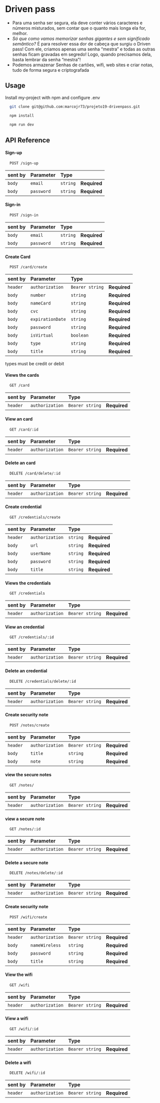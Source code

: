 
# Driven pass


- Para uma senha ser segura, ela deve conter vários caracteres e números misturados, sem contar que o quanto mais longa ela for, melhor.
- *Só que como vamos memorizar senhas gigantes e sem significado semântico?* É para resolver essa dor de cabeça que surgiu o Driven pass! Com ele, criamos apenas uma senha “mestra” e todas as outras senhas ficam gravadas em segredo! Logo, quando precisamos dela, basta lembrar da senha “mestra”!
- Podemos armazenar Senhas de cartões, wifi, web sites e criar notas, tudo de forma segura e criptografada 

## Usage

Install my-project with npm and configure .env

```bash
  git clone git@github.com:marcojr73/projeto19-drivenpass.git
```

```bash
  npm install
  
  npm run dev
```
    
## API Reference

#### Sign-up

```
  POST /sign-up
```

| sent by |Parameter | Type     |                 |
| :-------- |:-------- | :------- | :------------------------- |
| `body` |`email` | `string` | **Required**  |
| `body` |`password` | `string` | **Required** |

#### Sign-in

```
  POST /sign-in
```

| sent by |Parameter | Type     |                 |
| :-------- |:-------- | :------- | :------------------------- |
| `body` |`email` | `string` | **Required**  |
| `body` |`password` | `string` | **Required** |

#### Create Card 

```
  POST /card/create
```

| sent by |Parameter | Type     |                 |
| :-------- |:-------- | :------- | :------------------------- |
| `header` |`authorization` | `Bearer string` | **Required**  |
| `body` |`number` | `string` | **Required**  |
| `body` |`nameCard` | `string` | **Required** |
| `body` |`cvc` | `string` | **Required**  |
| `body` |`expirationDate` | `string` | **Required** |
| `body` |`password` | `string` | **Required** |
| `body` |`isVirtual` | `boolean` | **Required**  |
| `body` |`type` | `string` | **Required** |
| `body` |`title` | `string` | **Required** |
types must be credit or debit

#### Views the cards

```
  GET /card
```

| sent by |Parameter | Type     |                 |
| :-------- |:-------- | :------- | :------------------------- |
| `header` |`authorization` | `Bearer string` | **Required**  |

#### View an card

```
  GET /card/:id
```

| sent by |Parameter | Type     |                 |
| :-------- |:-------- | :------- | :------------------------- |
| `header` |`authorization` | `Bearer string` | **Required**  |

#### Delete an card

```
  DELETE /card/delete/:id
```

| sent by |Parameter | Type     |                 |
| :-------- |:-------- | :------- | :------------------------- |
| `header` |`authorization` | `Bearer string` | **Required**  |

#### Create credential

```
  GET /credentials/create
```

| sent by |Parameter | Type     |                 |
| :-------- |:-------- | :------- | :------------------------- |
| `header` |`authorization` | `string` | **Required**  |
| `body` |`url` | `string` | **Required**  |
| `body` |`userName` | `string` | **Required**  |
| `body` |`password` | `string` | **Required**  |
| `body` |`title` | `string` | **Required**  |

#### Views the credentials

```
  GET /credentials
```

| sent by |Parameter | Type     |                 |
| :-------- |:-------- | :------- | :------------------------- |
| `header` |`authorization` | `Bearer string` | **Required**  |

#### View an credential

```
  GET /credentials/:id
```

| sent by |Parameter | Type     |                 |
| :-------- |:-------- | :------- | :------------------------- |
| `header` |`authorization` | `Bearer string` | **Required**  |

#### Delete an credential

```
  DELETE /credentials/delete/:id
```

| sent by |Parameter | Type     |                 |
| :-------- |:-------- | :------- | :------------------------- |
| `header` |`authorization` | `Bearer string` | **Required**  |

#### Create security note

```
  POST /notes/create
```

| sent by |Parameter | Type     |                 |
| :-------- |:-------- | :------- | :------------------------- |
| `header` |`authorization` | `Bearer string` | **Required**  |
| `body` |`title` | `string` | **Required**  |
| `body` |`note` | `string` | **Required**  |

#### view the secure notes

```
  GET /notes/
```

| sent by |Parameter | Type     |                 |
| :-------- |:-------- | :------- | :------------------------- |
| `header` |`authorization` | `Bearer string` | **Required**  |

#### view a secure note

```
  GET /notes/:id
```

| sent by |Parameter | Type     |                 |
| :-------- |:-------- | :------- | :------------------------- |
| `header` |`authorization` | `Bearer string` | **Required**  |

#### Delete a secure note

```
  DELETE /notes/delete/:id
```

| sent by |Parameter | Type     |                 |
| :-------- |:-------- | :------- | :------------------------- |
| `header` |`authorization` | `Bearer string` | **Required**  |

#### Create security note

```
  POST /wifi/create
```

| sent by |Parameter | Type     |                 |
| :-------- |:-------- | :------- | :------------------------- |
| `header` |`authorization` | `Bearer string` | **Required**  |
| `body` |`nameWireless` | `string` | **Required**  |
| `body` |`password` | `string` | **Required**  |
| `body` |`title` | `string` | **Required**  |

#### View the wifi

```
  GET /wifi
```

| sent by |Parameter | Type     |                 |
| :-------- |:-------- | :------- | :------------------------- |
| `header` |`authorization` | `Bearer string` | **Required**  |


#### View a wifi

```
  GET /wifi/:id
```

| sent by |Parameter | Type     |                 |
| :-------- |:-------- | :------- | :------------------------- |
| `header` |`authorization` | `Bearer string` | **Required**  |

#### Delete a wifi

```
  DELETE /wifi/:id
```

| sent by |Parameter | Type     |                 |
| :-------- |:-------- | :------- | :------------------------- |
| `header` |`authorization` | `Bearer string` | **Required**  |

